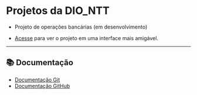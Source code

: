 # Projetos da DIO_NTT

- Projeto de operações bancárias (em desenvolvimento)

- [Acesse](https://deploys.streamlit.app/) para ver o projeto em uma interface mais amigável.

---

## 📚 Documentação

- [Documentação Git](https://git-scm.com/doc)
- [Documentação GitHub](https://docs.github.com/)



